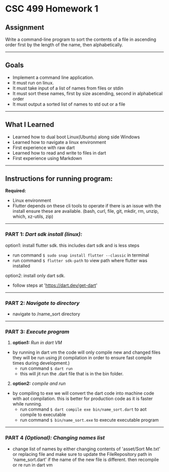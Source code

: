 # CSC 499 Homework 1

## Assignment
Write a command-line
program to sort the contents of a file in ascending order first by the length of the name, then
alphabetically.

---

## Goals
- Implement a command line application.
- It must run on linux.
- It must take input of a list of names from files or stdin
- It must sort these names, first by size ascending, second in alphabetical order
- It must output a sorted list of names to std out or a file

---

## What I Learned
 - Learned how to dual boot Linux(Ubuntu) along side Windows
 - Learned how to navigate a linux environment
 - First experience with raw dart
 - Learned how to read and write to files in dart
 - First experience using Markdown

 ---

## Instructions for running program:

 __Required:__
  - Linux environment
  - Flutter depends on these cli tools to operate if there is an issue
     with the install ensure these are available.
     (bash, curl, file, git, mkdir, rm, unzip, which, xz-utils, zip)

---

### __PART 1:__ _Dart sdk install (linux):_
 option1: install flutter sdk. this includes dart sdk and is less steps
  - run command `$ sudo snap install flutter --classic` in terminal 
  - run command `$ flutter sdk-path` to view path where flutter was installed

 option2: install only dart sdk.
  - follow steps at 'https://dart.dev/get-dart'

---

### __PART 2:__ _Navigate to directory_
 - navigate to /name_sort directory

---

### __PART 3:__ _Execute program_ 
1. __option1:__ _Run in dart VM_
  * by running in dart vm the code will only compile new and changed files
    they will be run using jit compilation in order to ensure fast compile 
    times during development.)
    - run command `$ dart run`
    - this will jit run the .dart file that is in the bin folder.

2. __option2:__ _compile and run_
  * by compiling to exe we will convert the dart code into machine code with
    aot compilation. this is better for production code as it is faster while
    running.
    - run command `$ dart compile exe bin/name_sort.dart` to aot compile to executable
    - run command `$ bin/name_sort.exe` to execute executable program 

---

### __PART 4__ ___(Optional):__ Changing names list_
 - change list of names by either changing contents of 'asset/Sort Me.txt'
   or replacing file and make sure to update the FileRepository path in 'name_sort.dart' 
   if the name of the new file is different. then recompile or re run in dart vm

